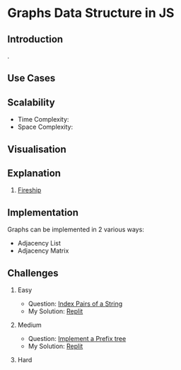 # Graphs Data Structure in JS

## Introduction
.

## Use Cases


## Scalability
- Time Complexity: 
- Space Complexity:

## Visualisation

## Explanation
1. [Fireship](https://www.youtube.com/watch?v=cWNEl4HE2OE)

## Implementation
Graphs can be implemented in 2 various ways:
- Adjacency List
- Adjacency Matrix

## Challenges
1. Easy
   - Question: [Index Pairs of a String](https://docs.spiralgo.com/lc-1065.-index-pairs-of-a-string)
   - My Solution: [Replit](https://replit.com/@MaryOjo1/Easy-Index-Pairs-of-a-String#index.js)
   
2. Medium
   - Question: [Implement a Prefix tree](https://leetcode.com/problems/implement-trie-prefix-tree/)
   - My Solution: [Replit](https://replit.com/@MaryOjo1/TriesImplementation1#script.js)

3. Hard

